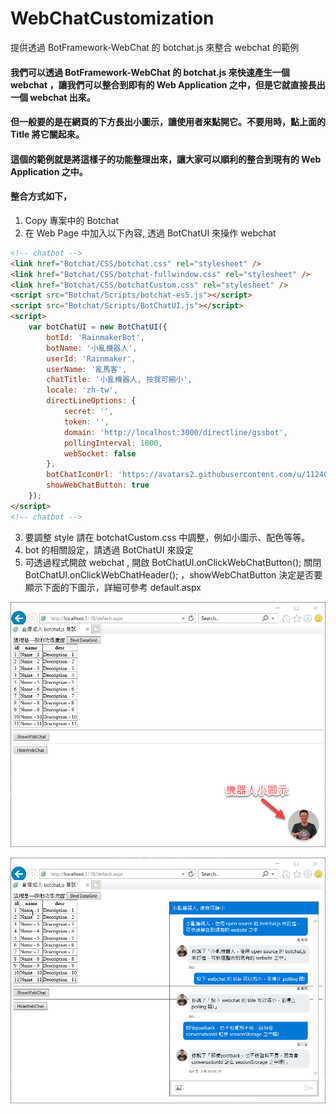 # WebChatCustomization
提供透過 BotFramework-WebChat 的 botchat.js 來整合 webchat 的範例

#### 我們可以透過 BotFramework-WebChat 的 botchat.js 來快速產生一個 webchat ，讓我們可以整合到即有的 Web Application 之中，但是它就直接長出一個 webchat 出來。
#### 但一般要的是在網頁的下方長出小圖示，讓使用者來點開它。不要用時，點上面的 Title 將它關起來。
#### 這個的範例就是將這樣子的功能整理出來，讓大家可以順利的整合到現有的 Web Application 之中。

#### 整合方式如下，
1. Copy 專案中的 Botchat 
2. 在 Web Page 中加入以下內容, 透過 BotChatUI 來操作 webchat 
```html
<!-- chatbot -->
<link href="Botchat/CSS/botchat.css" rel="stylesheet" />
<link href="Botchat/CSS/botchat-fullwindow.css" rel="stylesheet" />
<link href="Botchat/CSS/botchatCustom.css" rel="stylesheet" />
<script src="Botchat/Scripts/botchat-es5.js"></script>
<script src="Botchat/Scripts/BotChatUI.js"></script>
<script>
    var botChatUI = new BotChatUI({
        botId: 'RainmakerBot',
        botName: '小亂機器人',
        userId: 'Rainmaker',
        userName: '亂馬客',
        chatTitle: '小亂機器人, 按我可縮小',
        locale: 'zh-tw',
        directLineOptions: {
            secret: '',
            token: '',
            domain: 'http://localhost:3000/directline/gssbot',
            pollingInterval: 1000,
            webSocket: false
        },
        botChatIconUrl: 'https://avatars2.githubusercontent.com/u/11240907?s=400&u=597a9c2ae536885dae848ed245dc2dfb591a8c28&v=4',
        showWebChatButton: true
    });
</script>
<!-- chatbot -->
```
3. 要調整 style 請在 botchatCustom.css 中調整，例如小圖示、配色等等。
4. bot 的相關設定，請透過 BotChatUI 來設定
5. 可透過程式開啟 webchat , 開啟 BotChatUI.onClickWebChatButton(); 關閉 BotChatUI.onClickWebChatHeader(); ，showWebChatButton 決定是否要顯示下面的下圖示，詳細可參考 default.aspx

![一開始在下方只有一個圓圓的小圖示](https://github.com/rainmakerho/WebChatCustomization/blob/master/init.png)

![開始透過 WebChat ，可按下 Header 縮回去](https://github.com/rainmakerho/WebChatCustomization/blob/master/chating.png)

